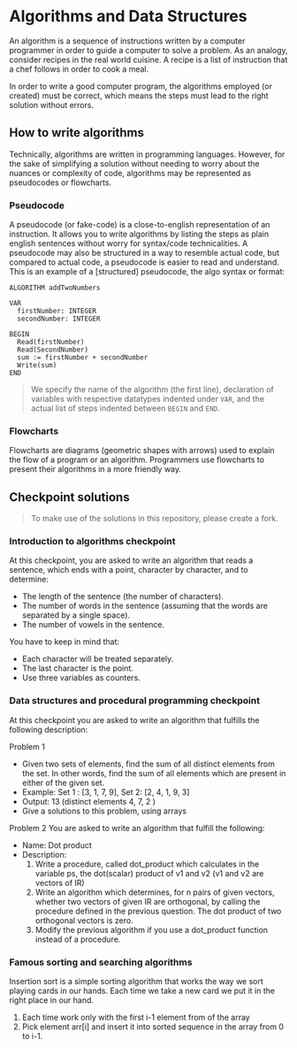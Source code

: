 # Algorithms and Data Structures

An algorithm is a sequence of instructions written by a computer programmer in order to guide a computer to solve a problem. As an analogy, consider recipes in the real world cuisine. A recipe is a list of instruction that a chef follows in order to cook a meal.

In order to write a good computer program, the algorithms employed (or created) must be correct, which means the steps must lead to the right solution without errors.

## How to write algorithms

Technically, algorithms are written in programming languages. However, for the sake of simplifying a solution without needing to worry about the nuances or complexity of code, algorithms may be represented as pseudocodes or flowcharts.

### Pseudocode

A pseudocode (or fake-code) is a close-to-english representation of an instruction. It allows you to write algorithms by listing the steps as plain english sentences without worry for syntax/code technicalities. A pseudocode may also be structured in a way to resemble actual code, but compared to actual code, a pseudocode is easier to read and understand. This is an example of a [structured] pseudocode, the algo syntax or format:

```
ALGORITHM addTwoNumbers

VAR
  firstNumber: INTEGER
  secondNumber: INTEGER

BEGIN
  Read(firstNumber)
  Read(SecondNumber)
  sum := firstNumber + secondNumber
  Write(sum)
END
```

> We specify the name of the algorithm (the first line), declaration of variables with respective datatypes indented under `VAR`, and the actual list of steps indented between `BEGIN` and `END`.

### Flowcharts

Flowcharts are diagrams (geometric shapes with arrows) used to explain the flow of a program or an algorithm. Programmers use flowcharts to present their algorithms in a more friendly way.

## Checkpoint solutions

> To make use of the solutions in this repository, please create a fork.

### Introduction to algorithms checkpoint

At this checkpoint, you are asked to write an algorithm that reads a sentence, which ends with a point, character by character, and to determine:

- The length of the sentence (the number of characters).
- The number of words in the sentence (assuming that the words are separated by a single space).
- The number of vowels in the sentence.

You have to keep in mind that:

- Each character will be treated separately.
- The last character is the point.
- Use three variables as counters.

### Data structures and procedural programming checkpoint

At this checkpoint you are asked to write an algorithm that fulfills the following description:

Problem 1

- Given two sets of elements, find the sum of all distinct elements from the set. In other words, find the sum of all elements which are present in either of the given set.
- Example:
  Set 1 : [3, 1, 7, 9], Set 2: [2, 4, 1, 9, 3]
- Output: 13 (distinct elements 4, 7, 2 )
- Give a solutions to this problem, using arrays

Problem 2
You are asked to write an algorithm that fulfill the following:

- Name: Dot product
- Description:
  1. Write a procedure, called dot_product which calculates in the variable ps, the dot(scalar) product of v1 and v2 (v1 and v2 are vectors of IR)
  2. Write an algorithm which determines, for n pairs of given vectors, whether two vectors of given IR are orthogonal, by calling the procedure defined in the previous question. The dot product of two orthogonal vectors is zero.
  3. Modify the previous algorithm if you use a dot_product function instead of a procedure.

### Famous sorting and searching algorithms

Insertion sort is a simple sorting algorithm that works the way we sort playing cards in our hands. Each time we take a new card we put it in the right place in our hand.

1. Each time work only with the first i-1 element from of the array
2. Pick element arr[i] and insert it into sorted sequence in the array from 0 to i-1.
